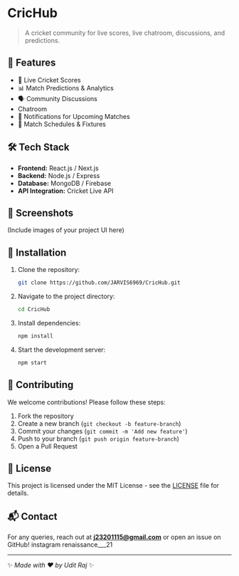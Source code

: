 # CricHub

> A cricket community for live scores, live chatroom, discussions, and predictions.

## 🚀 Features
- 🏏 Live Cricket Scores
- 📊 Match Predictions & Analytics
- 🗣 Community Discussions 
- Chatroom
- 🔔 Notifications for Upcoming Matches
- 📅 Match Schedules & Fixtures

## 🛠 Tech Stack 
- **Frontend:** React.js / Next.js
- **Backend:** Node.js / Express
- **Database:** MongoDB / Firebase 
- **API Integration:** Cricket Live API

## 📸 Screenshots
(Include images of your project UI here)

## 🔧 Installation
1. Clone the repository:
   ```sh
   git clone https://github.com/JARVIS6969/CricHub.git
   ```
2. Navigate to the project directory:
   ```sh
   cd CricHub
   ```
3. Install dependencies:
   ```sh
   npm install
   ```
4. Start the development server:
   ```sh
   npm start
   ```

## 🤝 Contributing
We welcome contributions! Please follow these steps: 
1. Fork the repository 
2. Create a new branch (`git checkout -b feature-branch`)
3. Commit your changes (`git commit -m 'Add new feature'`)
4. Push to your branch (`git push origin feature-branch`)
5. Open a Pull Request 

## 📜 License
This project is licensed under the MIT License - see the [LICENSE](./license) file for details.

## 📬 Contact
For any queries, reach out at **j23201115@gmail.com** or open an issue on GitHub!
instagram renaissance___21

---

✨ _Made with ❤️ by Udit Raj_ ✨

